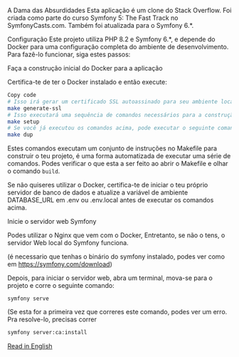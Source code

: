 A Dama das Absurdidades
Esta aplicação é um clone do Stack Overflow.
Foi criada como parte do curso Symfony 5: The Fast Track no SymfonyCasts.com.
Também foi atualizada para o Symfony 6.*.

Configuração
Este projeto utiliza PHP 8.2 e Symfony 6.*, e depende do Docker para uma configuração completa do ambiente de desenvolvimento.
Para fazê-lo funcionar, siga estes passos:

Faça a construção inicial do Docker para a aplicação

Certifica-te de ter o Docker instalado
e então execute:

```bash
Copy code
# Isso irá gerar um certificado SSL autoassinado para seu ambiente local. Execute apenas uma vez.
make generate-ssl
# Isso executará uma sequência de comandos necessários para a construção. Execute apenas uma vez.
make setup
# Se você já executou os comandos acima, pode executar o seguinte comando para iniciar a aplicação
make dup
```
Estes comandos executam um conjunto de instruções no Makefile para construir o teu projeto,
é uma forma automatizada de executar uma série de comandos. 
Podes verificar o que esta a ser feito ao abrir o Makefile e olhar o comando `build`.

Se não quiseres utilizar o Docker, certifica-te de iniciar o teu próprio
servidor de banco de dados e atualize a variável de ambiente DATABASE_URL em
.env ou .env.local antes de executar os comandos acima.

Inicie o servidor web Symfony

Podes utilizar o Nginx que vem com o Docker,
Entretanto, se não o tens, 
o servidor Web local do Symfony funciona.

(é necessario que tenhas o binário do symfony instalado, podes ver como em https://symfony.com/download)

Depois, para iniciar o servidor web, abra um terminal, mova-se para o
projeto e corre o seguinte comando:

```
symfony serve
```
(Se esta for a primeira vez que correres este comando, podes ver um
erro. Pra resolve-lo, precisas correr 
```bash
symfony server:ca:install
```

[Read in English](README.md)